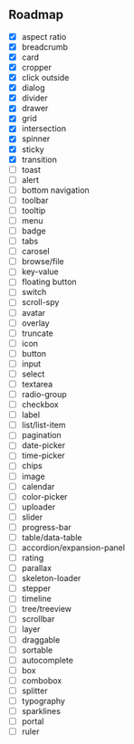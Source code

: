 
## Roadmap
- [X] aspect ratio
- [X] breadcrumb
- [X] card
- [X] cropper
- [X] click outside
- [X] dialog
- [X] divider
- [X] drawer
- [X] grid
- [X] intersection
- [X] spinner
- [X] sticky
- [X] transition
- [ ] toast
- [ ] alert
- [ ] bottom navigation
- [ ] toolbar
- [ ] tooltip
- [ ] menu
- [ ] badge
- [ ] tabs
- [ ] carosel
- [ ] browse/file
- [ ] key-value
- [ ] floating button
- [ ] switch
- [ ] scroll-spy
- [ ] avatar
- [ ] overlay
- [ ] truncate
- [ ] icon
- [ ] button
- [ ] input
- [ ] select
- [ ] textarea
- [ ] radio-group
- [ ] checkbox
- [ ] label
- [ ] list/list-item
- [ ] pagination
- [ ] date-picker
- [ ] time-picker
- [ ] chips
- [ ] image
- [ ] calendar
- [ ] color-picker
- [ ] uploader
- [ ] slider
- [ ] progress-bar
- [ ] table/data-table
- [ ] accordion/expansion-panel
- [ ] rating
- [ ] parallax
- [ ] skeleton-loader
- [ ] stepper
- [ ] timeline
- [ ] tree/treeview
- [ ] scrollbar
- [ ] layer
- [ ] draggable
- [ ] sortable
- [ ] autocomplete
- [ ] box
- [ ] combobox
- [ ] splitter
- [ ] typography
- [ ] sparklines
- [ ] portal
- [ ] ruler
